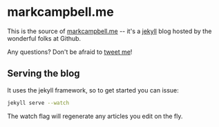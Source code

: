 # markcampbell.me

This is the source of [markcampbell.me](http://markcampbell.me) -- it's a [jekyll](http://jekyllrb.com/) blog hosted by the wonderful folks at Github.

Any questions? Don't be afraid to [tweet me](https://twitter.com/Nitrodist)!

## Serving the blog

It uses the jekyll framework, so to get started you can issue:

```bash
jekyll serve --watch
```

The watch flag will regenerate any articles you edit on the fly.
